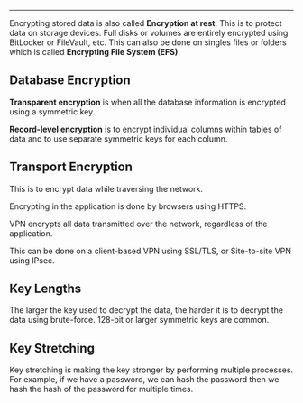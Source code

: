 
---


Encrypting stored data is also called **Encryption at rest**. This is to protect data on storage devices. Full disks or volumes are entirely  encrypted using BitLocker or FileVault, etc. This can also be done on singles files or folders which is called **Encrypting File System (EFS)**. 

## Database Encryption 

**Transparent encryption** is when all the database information is encrypted using a symmetric key. 

**Record-level encryption** is to encrypt individual columns within tables of data and to use separate symmetric keys for each column.

## Transport Encryption 

This is to encrypt data while traversing the network. 

Encrypting in the application is done by browsers using HTTPS.

VPN encrypts all data transmitted over the network, regardless of the application. 

This can be done on a client-based VPN using SSL/TLS, or Site-to-site VPN using IPsec.

## Key Lengths

The larger the key used to decrypt the data, the harder it is to decrypt the data using brute-force. 128-bit or larger symmetric keys are common. 

## Key Stretching

Key stretching is making the key stronger by performing multiple processes. 
For example, if we have a password, we can hash the password then we hash the hash of the password for multiple times.


